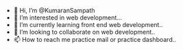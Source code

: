 - 👋 Hi, I’m @KumaranSampath
- 👀 I’m interested in web development...
- 🌱 I’m currently learning front end web development..
- 💞️ I’m looking to collaborate on web development..
- 📫 How to reach me practice mail or practice dashboard..

<!---
KumaranSampath/KumaranSampath is a ✨ special ✨ repository because its `README.md` (this file) appears on your GitHub profile.
You can click the Preview link to take a look at your changes.
--->
